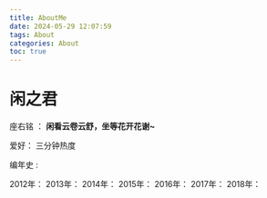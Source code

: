 ```yaml
---
title: AboutMe
date: 2024-05-29 12:07:59
tags: About
categories: About
toc: true
---
```

# 闲之君

座右铭 ： **闲看云卷云舒，坐等花开花谢~**

爱好： 三分钟热度

<!-- more -->

编年史 : 

2012年： 
2013年：
2014年：
2015年：
2016年：
2017年：
2018年：